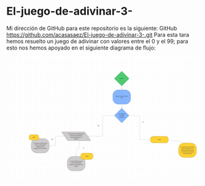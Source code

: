 # El-juego-de-adivinar-3-
Mi dirección de GitHub para este repositorio es la siguiente: GitHub https://github.com/acasasaez/El-juego-de-adivinar-3-.git
Para esta tara hemos resuelto un juego de adivinar con valores entre el 0 y el 99; para esto nos hemos apoyado en el siguiente diagrama de flujo:

![diagrama de flujo del juego de adivinar](https://github.com/acasasaez/El-juego-de-adivinar-3-/blob/main/FIGMA%20-%20JUEGO%20ADIVINAR.jpg)
